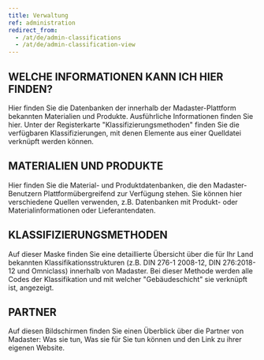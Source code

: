 ```yaml
---
title: Verwaltung
ref: administration
redirect_from:
  - /at/de/admin-classifications
  - /at/de/admin-classification-view
---
```


## WELCHE INFORMATIONEN KANN ICH HIER FINDEN?
Hier finden Sie die Datenbanken der innerhalb der Madaster-Plattform bekannten Materialien und Produkte. Ausführliche Informationen finden Sie hier. Unter der Registerkarte "Klassifizierungsmethoden" finden Sie die verfügbaren Klassifizierungen, mit denen Elemente aus einer Quelldatei verknüpft werden können.

## MATERIALIEN UND PRODUKTE
Hier finden Sie die Material- und Produktdatenbanken, die den Madaster-Benutzern Plattformübergreifend zur Verfügung stehen. Sie können hier verschiedene Quellen verwenden, z.B. Datenbanken mit Produkt- oder Materialinformationen oder Lieferantendaten.

## KLASSIFIZIERUNGSMETHODEN
Auf dieser Maske finden Sie eine detaillierte Übersicht über die für Ihr Land bekannten Klassifikationsstrukturen (z.B. DIN 276-1 2008-12, DIN 276:2018-12 und Omniclass) innerhalb von Madaster. Bei dieser Methode werden alle Codes der Klassifikation und mit welcher "Gebäudeschicht" sie verknüpft ist, angezeigt.

## PARTNER
Auf diesen Bildschirmen finden Sie einen Überblick über die Partner von Madaster: Was sie tun, Was sie für Sie tun können und den Link zu ihrer eigenen Website.
